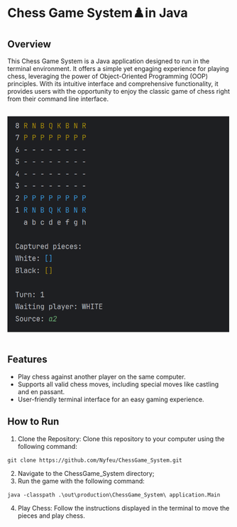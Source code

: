 # Chess Game System♟️in Java

## Overview

This Chess Game System is a Java application designed to run in the terminal environment. It offers a simple yet engaging experience for playing chess, leveraging the power of Object-Oriented Programming (OOP) principles. With its intuitive interface and comprehensive functionality, it provides users with the opportunity to enjoy the classic game of chess right from their command line interface.

</br>
<div>
  <img src="images/start.png" alt="Terminal Game" width="500">
</div>
</br>

## Features
- Play chess against another player on the same computer.
- Supports all valid chess moves, including special moves like castling and en passant.
- User-friendly terminal interface for an easy gaming experience.

## How to Run
1. Clone the Repository: Clone this repository to your computer using the following command:
```
git clone https://github.com/Nyfeu/ChessGame_System.git
```
2. Navigate to the ChessGame_System directory;
3. Run the game with the following command:
```
java -classpath .\out\production\ChessGame_System\ application.Main
```
4. Play Chess: Follow the instructions displayed in the terminal to move the pieces and play chess.

